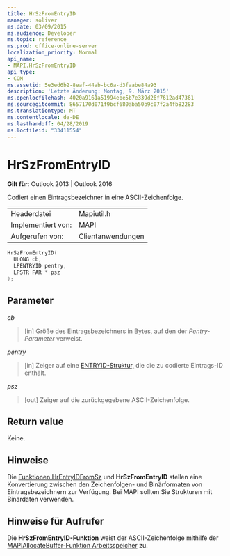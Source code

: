 ```yaml
---
title: HrSzFromEntryID
manager: soliver
ms.date: 03/09/2015
ms.audience: Developer
ms.topic: reference
ms.prod: office-online-server
localization_priority: Normal
api_name:
- MAPI.HrSzFromEntryID
api_type:
- COM
ms.assetid: 5e3ed6b2-8eaf-44ab-bc6a-d3faabe84a93
description: 'Letzte Änderung: Montag, 9. März 2015'
ms.openlocfilehash: 4020a9161a51994ebe5b7e339d26f7612ad47361
ms.sourcegitcommit: 8657170d071f9bcf680aba50b9c07f2a4fb82283
ms.translationtype: MT
ms.contentlocale: de-DE
ms.lasthandoff: 04/28/2019
ms.locfileid: "33411554"
---
```

# <a name="hrszfromentryid"></a>HrSzFromEntryID

  
  
**Gilt für**: Outlook 2013 | Outlook 2016 
  
Codiert einen Eintragsbezeichner in eine ASCII-Zeichenfolge. 
  
|||
|:-----|:-----|
|Headerdatei  <br/> |Mapiutil.h  <br/> |
|Implementiert von:  <br/> |MAPI  <br/> |
|Aufgerufen von:  <br/> |Clientanwendungen  <br/> |
   
```cpp
HrSzFromEntryID(
  ULONG cb,
  LPENTRYID pentry,
  LPSTR FAR * psz
);
```

## <a name="parameters"></a>Parameter

 _cb_
  
> [in] Größe des Eintragsbezeichners in Bytes, auf den der  _Pentry-Parameter_ verweist. 
    
 _pentry_
  
> [in] Zeiger auf eine [ENTRYID-Struktur,](entryid.md) die die zu codierte Eintrags-ID enthält. 
    
 _psz_
  
> [out] Zeiger auf die zurückgegebene ASCII-Zeichenfolge.
    
## <a name="return-value"></a>Return value

Keine.
  
## <a name="remarks"></a>Hinweise

Die [Funktionen HrEntryIDFromSz](hrentryidfromsz.md) und **HrSzFromEntryID** stellen eine Konvertierung zwischen den Zeichenfolgen- und Binärformaten von Eintragsbezeichnern zur Verfügung. Bei MAPI sollten Sie Strukturen mit Binärdaten verwenden. 
  
## <a name="notes-to-callers"></a>Hinweise für Aufrufer

Die **HrSzFromEntryID-Funktion** weist der ASCII-Zeichenfolge mithilfe der [MAPIAllocateBuffer-Funktion Arbeitsspeicher](mapiallocatebuffer.md) zu. 
  

